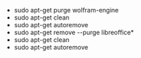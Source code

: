 - sudo apt-get purge wolfram-engine 
- sudo apt-get clean 
- sudo apt-get autoremove 
- sudo apt-get remove --purge libreoffice* 
- sudo apt-get clean 
- sudo apt-get autoremove
